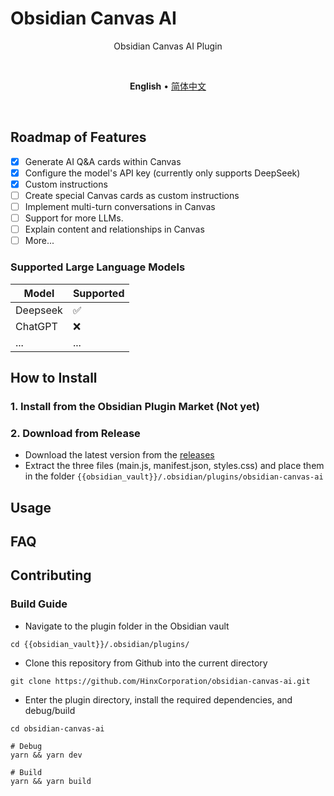 # Obsidian Canvas AI

<p align=center>
Obsidian Canvas AI Plugin
</p>

<br>

<p align=center>
<b>English</b> • <a href="https://github.com/HinxCorporation/obsidian-canvas-ai/blob/master/README-zh.md">简体中文</a>
</p>

<br>

## Roadmap of Features

- [x] Generate AI Q&A cards within Canvas
- [x] Configure the model's API key (currently only supports DeepSeek)
- [x] Custom instructions
- [ ] Create special Canvas cards as custom instructions
- [ ] Implement multi-turn conversations in Canvas
- [ ] Support for more LLMs.
- [ ] Explain content and relationships in Canvas
- [ ] More...

### Supported Large Language Models

| Model     | Supported |
| -------- | ---------- |
| Deepseek | ✅         |
| ChatGPT  | ❌         |
| ...      | ...        |

## How to Install

### 1. Install from the Obsidian Plugin Market (Not yet)

### 2. Download from Release

- Download the latest version from the [releases](https://github.com/HinxCorporation/obsidian-canvas-ai/releases/tag/0.1.0)
- Extract the three files (main.js, manifest.json, styles.css) and place them in the folder `{{obsidian_vault}}/.obsidian/plugins/obsidian-canvas-ai`

## Usage

## FAQ

## Contributing

### Build Guide

- Navigate to the plugin folder in the Obsidian vault

```shell
cd {{obsidian_vault}}/.obsidian/plugins/
```

- Clone this repository from Github into the current directory

```shell
git clone https://github.com/HinxCorporation/obsidian-canvas-ai.git
```

- Enter the plugin directory, install the required dependencies, and debug/build

```shell
cd obsidian-canvas-ai

# Debug
yarn && yarn dev

# Build
yarn && yarn build
```
